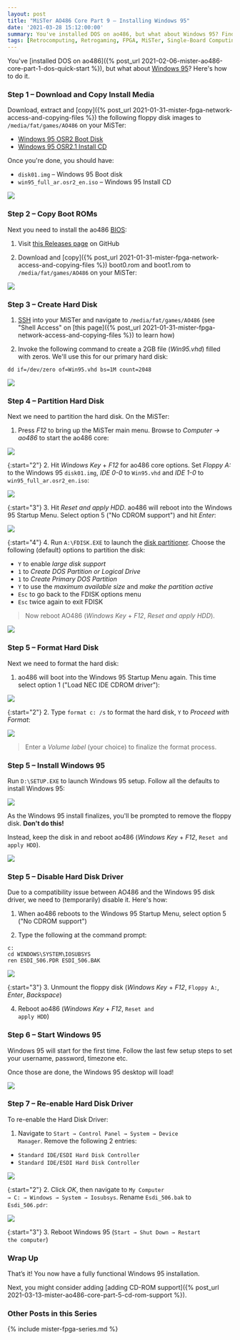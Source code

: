 ```yaml
---
layout: post
title: "MiSTer AO486 Core Part 9 – Installing Windows 95"
date: '2021-03-28 15:12:00:00'
summary: You've installed DOS on ao486, but what about Windows 95? Find out how ...
tags: [Retrocomputing, Retrogaming, FPGA, MiSTer, Single-Board Computing, How To]
---
```


You've [installed DOS on ao486]({% post_url 2021-02-06-mister-ao486-core-part-1-dos-quick-start %}), but what about <a href="https://en.wikipedia.org/wiki/Windows_95" target="_blank">Windows 95</a>? Here's how to do it.


### Step 1 – Download and Copy Install Media

Download, extract and [copy]({% post_url 2021-01-31-mister-fpga-network-access-and-copying-files %}) the following floppy disk images to <code>/media/fat/games/AO486</code> on your MiSTer:

* <a href="https://winworldpc.com/download/db57f85a-f039-11e7-a562-fa163e9022f0" target="_blank">Windows 95 OSR2 Boot Disk</a>
* <a href="https://winworldpc.com/download/411cc38b-1518-c39a-11c3-a4e284a2c3a5" target="_blank">Windows 95 OSR2.1 Install CD</a>

Once you're done, you should have:

* <code>disk01.img</code> – Windows 95 Boot disk
* <code>win95_full_ar.osr2_en.iso</code> – Windows 95 Install CD

![](/img/posts/mister-ao486-windows-95-install-media-cd-boot-floppy.png)


### Step 2 – Copy Boot ROMs

Next you need to install the ao486 <a href="https://en.wikipedia.org/wiki/BIOS" target="_blank">BIOS</a>:

1. Visit <a href="https://github.com/MiSTer-devel/ao486_MiSTer/tree/master/releases/bios" target="_blank">this Releases page</a> on GitHub

2. Download and [copy]({% post_url 2021-01-31-mister-fpga-network-access-and-copying-files %}) boot0.rom and boot1.rom to <code>/media/fat/games/AO486</code> on your MiSTer:

![](/img/posts/mister-ao486-file-copy-transfer-boot-roms.png)


### Step 3 – Create Hard Disk

1. <a href="https://en.wikipedia.org/wiki/Secure_Shell_Protocol" target="_blank">SSH</a> into your MiSTer and navigate to <code>/media/fat/games/AO486</code> (see "Shell Access" on [this page]({% post_url 2021-01-31-mister-fpga-network-access-and-copying-files %}) to learn how)

2. Invoke the following command to create a 2GB file (*Win95.vhd*) filled with zeros. We'll use this for our primary hard disk:

````
dd if=/dev/zero of=Win95.vhd bs=1M count=2048
````

![](/img/posts/mister-ao486-windows-95-hard-disk-image-vhd.png)


### Step 4 – Partition Hard Disk

Next we need to partition the hard disk. On the MiSTer:

1. Press *F12* to bring up the MiSTer main menu. Browse to *Computer -> ao486* to start the ao486 core:
   
![](/img/posts/mister-start-ao486-core.png)

{:start="2"}
2. Hit *Windows Key* + *F12* for ao486 core options. Set *Floppy A:* to the Windows 95 <code>disk01.img</code>, *IDE 0-0* to <code>Win95.vhd</code> and *IDE 1-0* to <code>win95_full_ar.osr2_en.iso</code>:

![](/img/posts/mister-ao486-windows-95-mount-floppy-vhd-install-cd-rom.png)

{:start="3"}
3. Hit *Reset and apply HDD*. ao486 will reboot into the Windows 95 Startup Menu. Select option 5 ("No CDROM support") and hit *Enter*:

![](/img/posts/mister-ao486-windows-95-boot-disk-no-cd-rom-support.png)

{:start="4"}
4. Run <code>A:\FDISK.EXE</code> to launch the <a href="https://en.wikipedia.org/wiki/Disk_partitioning" target="_blank">disk partitioner</a>. Choose the following (default) options to partition the disk:

* <code>Y</code> to enable *large disk support*
* <code>1</code> to *Create DOS Partition or Logical Drive*
* <code>1</code> to *Create Primary DOS Partition*
* <code>Y</code> to use the *maximum available size* and *make the partition active*
* <code>Esc</code> to go back to the FDISK options menu
* <code>Esc</code> twice again to exit FDISK

<blockquote>Now reboot AO486 (<i>Windows Key</i> + <i>F12</i>, <i>Reset and apply HDD</i>).</blockquote>

![](/img/posts/mister-ao486-fdisk-partition-windows-95-hard-disk.png)


### Step 5 – Format Hard Disk

Next we need to format the hard disk:

1. ao486 will boot into the Windows 95 Startup Menu again. This time select option 1 ("Load NEC IDE CDROM driver"):

![](/img/posts/mister-ao486-windows-95-boot-disk-nec-ide-cdrom-cd-rom-driver.png)

{:start="2"}
2. Type <code>format c: /s</code> to format the hard disk, <code>Y</code> to *Proceed with Format*:

![](/img/posts/mister-ao486-format-windows-95-hard-disk.png)

<blockquote>Enter a <i>Volume label</i> (your choice) to finalize the format process.</blockquote>

<!--
{:start="3"}
3. Now we need to format the storage disk. This time type <code>format d:</code>, <code>Y</code> to *Proceed with Format*:

![](/img/posts/mister-ao486-format-windows-95-hard-disk.png)

<blockquote>Again enter a <code>Volume label</code> of your choice.</blockquote>
-->


### Step 5 – Install Windows 95

Run <code>D:\SETUP.EXE</code> to launch Windows 95 setup. Follow all the defaults to install Windows 95:

![](/img/posts/mister-ao486-windows-95-setup-exe.png)

As the Windows 95 install finalizes, you'll be prompted to remove the floppy disk. <strong>Don't do this!</strong>

Instead, keep the disk in and reboot ao486 (*Windows Key* + *F12*, <code>Reset and apply HDD</code>).

![](/img/posts/mister-ao486-windows-95-finishing-setup.png)


### Step 5 – Disable Hard Disk Driver

Due to a compatibility issue between AO486 and the Windows 95 disk driver, we need to (temporarily) disable it. Here's how: 

1. When ao486 reboots to the Windows 95 Startup Menu, select option 5 ("No CDROM support")

2. Type the following at the command prompt:

````
c:
cd WINDOWS\SYSTEM\IOSUBSYS
ren ESDI_506.PDR ESDI_506.BAK
````

![](/img/posts/mister-ao486-windows-95-rename-esdi-506-pdr-hard-disk-driver.png)

{:start="3"}
3. Unmount the floppy disk (*Windows Key* + *F12*, <code>Floppy A:</code>, *Enter*, *Backspace*)

4. Reboot ao486 (*Windows Key* + *F12*, <code>Reset and apply HDD</code>)


### Step 6 – Start Windows 95

Windows 95 will start for the first time. Follow the last few setup steps to set your username, password, timezone etc.

Once those are done, the Windows 95 desktop will load!

![](/img/posts/mister-ao486-welcome-to-windows-95.png)


### Step 7 – Re-enable Hard Disk Driver

To re-enable the Hard Disk Driver:

1. Navigate to <code>Start → Control Panel → System → Device Manager</code>. Remove the following 2 entries:

* <code>Standard IDE/ESDI Hard Disk Controller</code>
* <code>Standard IDE/ESDI Hard Disk Controller</code>

![](/img/posts/mister-ao486-windows-95-control-panel-device-manager-remove-hard-disk-controller.png)

{:start="2"}
2. Click *OK*, then navigate to <code>My Computer → C: → Windows → System → Iosubsys</code>. Rename <code>Esdi_506.bak</code> to <code>Esdi_506.pdr</code>:

![](/img/posts/mister-ao486-windows-95-rename-esdi-506-pdr-hard-disk-driver-windows.png)

{:start="3"}
3. Reboot Windows 95 (<code>Start → Shut Down → Restart the computer</code>)


### Wrap Up

That’s it! You now have a fully functional Windows 95 installation.

Next, you might consider adding [adding CD-ROM support]({% post_url 2021-03-13-mister-ao486-core-part-5-cd-rom-support %}).
 
 
### Other Posts in this Series
 
{% include mister-fpga-series.md %}






